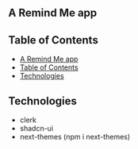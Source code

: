 ## A Remind Me app

## Table of Contents

- [A Remind Me app](#a-remind-me-app)
- [Table of Contents](#table-of-contents)
- [Technologies](#technologies)

## Technologies

- clerk
- shadcn-ui
- next-themes (npm i next-themes)
